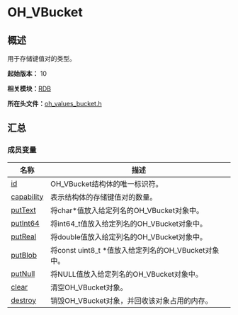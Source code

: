 # OH_VBucket


## 概述

用于存储键值对的类型。

**起始版本：** 10

**相关模块：**[RDB](_r_d_b.md)

**所在头文件：**[oh_values_bucket.h](oh__values__bucket_8h.md)

## 汇总


### 成员变量

| 名称 | 描述 |
| -------- | -------- |
| [id](_r_d_b.md#id-45) | OH_VBucket结构体的唯一标识符。 |
| [capability](_r_d_b.md#capability) | 表示结构体的存储键值对的数量。 |
| [putText](_r_d_b.md#puttext-12) | 将char\*值放入给定列名的OH_VBucket对象中。 |
| [putInt64](_r_d_b.md#putint64-12) | 将int64_t值放入给定列名的OH_VBucket对象中。 |
| [putReal](_r_d_b.md#putreal) | 将double值放入给定列名的OH_VBucket对象中。 |
| [putBlob](_r_d_b.md#putblob) | 将const uint8_t \*值放入给定列名的OH_VBucket对象中。 |
| [putNull](_r_d_b.md#putnull) | 将NULL值放入给定列名的OH_VBucket对象中。 |
| [clear](_r_d_b.md#clear-22) | 清空OH_VBucket对象。 |
| [destroy](_r_d_b.md#destroy-34) | 销毁OH_VBucket对象，并回收该对象占用的内存。 |
